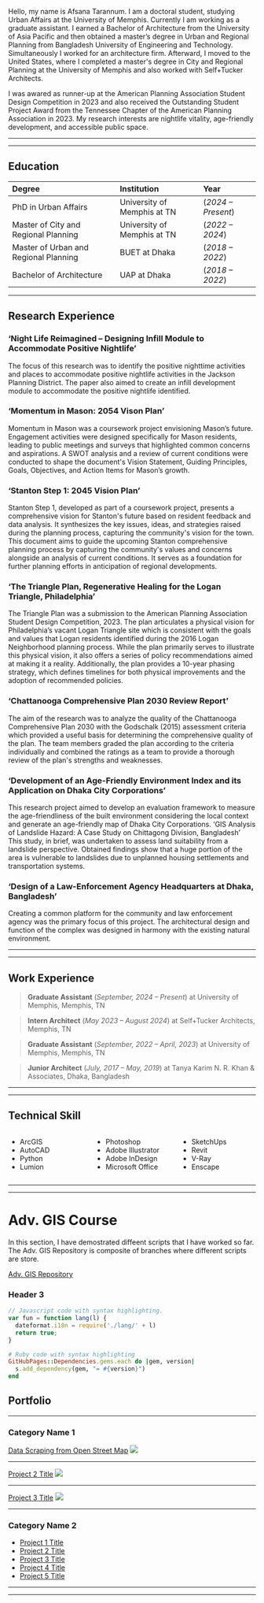 Hello, my name is Afsana Tarannum. I am a doctoral student, studying Urban Affairs at the University of Memphis. Currently I am working as a graduate assistant. I earned a Bachelor of Architecture from the University of Asia Pacific and then obtained a master’s degree in Urban and Regional Planning from Bangladesh University of Engineering and Technology. Simultaneously I worked for an architecture firm. Afterward, I moved to the United States, where I completed a master's degree in City and Regional Planning at the University of Memphis and also worked with Self+Tucker Architects. 

I was awared as runner-up at the American Planning Association Student Design Competition in 2023 and also received the Outstanding Student Project Award from the Tennessee Chapter of the American Planning Association in 2023. My research interests are nightlife vitality, age-friendly development, and accessible public space.

---

---

## Education

| Degree                                | Institution                 | Year               |
|:--------------------------------------|:----------------------------|:-------------------|
| PhD in Urban Affairs                  | University of Memphis at TN | (_2024 – Present_) |
| Master of City and Regional Planning  | University of Memphis at TN | (_2022 – 2024_)    |
| Master of Urban and Regional Planning |  BUET at Dhaka              | (_2018 – 2022_)    | 
| Bachelor of Architecture              | UAP at Dhaka                | (_2018 – 2022_)    |

---

## Research Experience
### **‘Night Life Reimagined – Designing Infill Module to Accommodate Positive Nightlife’**

The focus of this research was to identify the positive nighttime activities and places to accommodate positive nightlife activities in the Jackson Planning District. The paper also aimed to create an infill development module to accommodate the positive nightlife identified.

### **‘Momentum in Mason: 2054 Vison Plan’**

Momentum in Mason was a coursework project envisioning Mason’s future. Engagement activities were designed specifically for Mason residents, leading to public meetings and surveys that highlighted common concerns and aspirations. A SWOT analysis and a review of current conditions were conducted to shape the document's Vision Statement, Guiding Principles, Goals, Objectives, and Action Items for Mason’s growth.

### **‘Stanton Step 1: 2045 Vision Plan’**

Stanton Step 1, developed as part of a coursework project, presents a comprehensive vision for Stanton's future based on resident feedback and data analysis. It synthesizes the key issues, ideas, and strategies raised during the planning process, capturing the community's vision for the town. This document aims to guide the upcoming Stanton comprehensive planning process by capturing the community's values and concerns alongside an analysis of current conditions. It serves as a foundation for further planning efforts in anticipation of regional developments.

### **‘The Triangle Plan, Regenerative Healing for the Logan Triangle, Philadelphia’**

The Triangle Plan was a submission to the American Planning Association Student Design Competition, 2023. The plan articulates a physical vision for Philadelphia’s vacant Logan Triangle site which is consistent with the goals and values that Logan residents identified during the 2016 Logan Neighborhood planning process. While the plan primarily serves to illustrate this physical vision, it also offers a series of policy recommendations aimed at making it a reality. Additionally, the plan provides a 10-year phasing strategy, which defines timelines for both physical improvements and the adoption of recommended policies.

### **‘Chattanooga Comprehensive Plan 2030 Review Report’**

The aim of the research was to analyze the quality of the Chattanooga Comprehensive Plan 2030 with the Godschalk (2015) assessment criteria which provided a useful basis for determining the comprehensive quality of the plan. The team members graded the plan according to the criteria individually and combined the ratings as a team to provide a thorough review of the plan's strengths and weaknesses.

### **‘Development of an Age-Friendly Environment Index and its Application on Dhaka City Corporations’**

This research project aimed to develop an evaluation framework to measure the age-friendliness of the built
environment considering the local context and generate an age-friendly map of Dhaka City Corporations.
‘GIS Analysis of Landslide Hazard: A Case Study on Chittagong Division, Bangladesh’
This study, in brief, was undertaken to assess land suitability from a landslide perspective. Obtained findings show that a huge portion of the area is vulnerable to landslides due to unplanned housing settlements and transportation systems.

### **‘Design of a Law-Enforcement Agency Headquarters at Dhaka, Bangladesh’**

Creating a common platform for the community and law enforcement agency was the primary focus of this project. The architectural design and function of the complex was designed in harmony with the existing natural environment.

---

---

## Work Experience
> **Graduate Assistant** (_September, 2024 – Present_) at University of Memphis, Memphis, TN
  
> **Intern Architect** (_May 2023 – August 2024_) at Self+Tucker Architects, Memphis, TN

> **Graduate Assistant** (_September, 2022 – April, 2023_) at University of Memphis, Memphis, TN

> **Junior Architect** (_July, 2017 – May, 2019_) at Tanya Karim N. R. Khan & Associates, Dhaka, Bangladesh 

---

---

## Technical Skill

<div style="display: flex; flex-wrap: wrap; gap: 20px;">
  <div style="flex: 1; min-width: 150px;">
    <ul>
      <li>ArcGIS</li>
      <li>AutoCAD</li>
      <li>Python</li>
      <li>Lumion</li>
    </ul>
  </div>
  <div style="flex: 1; min-width: 150px;">
    <ul>
      <li>Photoshop</li>
      <li>Adobe Illustrator</li>
      <li>Adobe InDesign</li>
      <li>Microsoft Office</li>
    </ul>
  </div>
  <div style="flex: 1; min-width: 150px;">
    <ul>
      <li>SketchUps</li>
      <li>Revit</li>
      <li>V-Ray</li>
      <li>Enscape</li>
    </ul>
  </div>
</div>

---

---
 
# Adv. GIS Course

In this section, I have demostrated diffeent scripts that I have worked so far. The Adv. GIS Repository is composite of branches where different scripts are store.


[Adv. GIS Repository](https://github.com/atarannum/Adv.-GIS-Repository.git)



### Header 3

```js
// Javascript code with syntax highlighting.
var fun = function lang(l) {
  dateformat.i18n = require('./lang/' + l)
  return true;
}
```

```ruby
# Ruby code with syntax highlighting
GitHubPages::Dependencies.gems.each do |gem, version|
  s.add_dependency(gem, "= #{version}")
end
```


## Portfolio

---

### Category Name 1 

[Data Scraping from Open Street Map](/sample_page)
<img src="https://github.com/atarannum/Fetching_Online_Data_OSM.git"/>

---
[Project 2 Title](/pdf/sample_presentation.pdf)
<img src="images/dummy_thumbnail.jpg?raw=true"/>

---
[Project 3 Title](http://example.com/)
<img src="images/dummy_thumbnail.jpg?raw=true"/>

---

### Category Name 2

- [Project 1 Title](http://example.com/)
- [Project 2 Title](http://example.com/)
- [Project 3 Title](http://example.com/)
- [Project 4 Title](http://example.com/)
- [Project 5 Title](http://example.com/)

---




---

